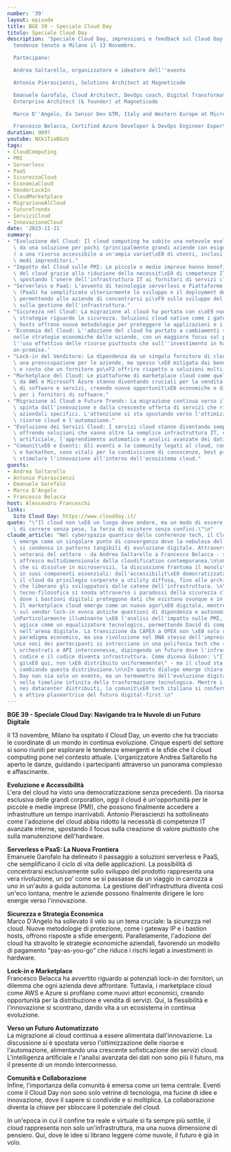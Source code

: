 ```yaml
---
number: '39'
layout: episode
title: BGE 39 - Speciale Cloud Day
titolo: Speciale Cloud Day
description: 'Speciale Cloud Day, impressioni e feedback sul Cloud Day e le relative
  tendenze tenuto a Milano il 13 Novembre.

  Partecipano:

  Andrea Saltarello, organizzatore e ideatore dell''evento

  Antonio Pierascienzi, Solutions Architect at Magneticode

  Emanuele Garofalo, Cloud Architect, DevOps coach, Digital Transformation enabler,
  Enterprise Architect (& founder) at Magneticode

  Marco D''Angelo, Ex Senior Dev GTM, Italy and Western Europe at Microsoft

  Francesco Belacca, Certified Azure Developer & DevOps Engineer Expert'
duration: 9097
youtube: NXk1TieBGzU
tags:
- CloudComputing
- PMI
- Serverless
- PaaS
- SicurezzaCloud
- EconomiaCloud
- VendorLockIn
- CloudMarketplace
- MigrazioneAlCloud
- FutureTrends
- ServiziCloud
- InnovazioneCloud
date: '2023-11-21'
summary:
- "Evoluzione del Cloud: Il cloud computing ha subito una notevole evoluzione, passando\
  \ da una soluzione per pochi (principalmente grandi aziende con esigenze di scalabilit\xE0\
  ) a una risorsa accessibile a un'ampia variet\xE0 di utenti, inclusi i piccoli e\
  \ medi imprenditori."
- "Impatto del Cloud sulle PMI: Le piccole e medie imprese hanno beneficiato dell'adozione\
  \ del cloud grazie alla riduzione della necessit\xE0 di competenze IT interne avanzate,\
  \ spostando l'onere dell'infrastruttura IT ai fornitori di servizi cloud."
- "Serverless e PaaS: L'avvento di tecnologie serverless e Piattaforme come Servizio\
  \ (PaaS) ha semplificato ulteriormente lo sviluppo e il deployment delle applicazioni,\
  \ permettendo alle aziende di concentrarsi pi\xF9 sullo sviluppo del prodotto che\
  \ sulla gestione dell'infrastruttura."
- "Sicurezza nel Cloud: La migrazione al cloud ha portato con s\xE9 nuove sfide e\
  \ strategie riguardo la sicurezza. Soluzioni cloud native come i gateway IP e bastion\
  \ hosts offrono nuove metodologie per proteggere le applicazioni e i dati."
- 'Economia del Cloud: L''adozione del cloud ha portato a cambiamenti significativi
  nelle strategie economiche delle aziende, con un maggiore focus sul pagamento per
  l''uso effettivo delle risorse piuttosto che sull''investimento in hardware e software
  on-premise.'
- "Lock-in del Venditore: La dipendenza da un singolo fornitore di cloud pu\xF2 essere\
  \ una preoccupazione per le aziende, ma spesso \xE8 mitigata dai benefici di prestazioni\
  \ e costo che un fornitore pu\xF2 offrire rispetto a soluzioni multi-cloud o on-premise."
- "Marketplace del Cloud: Le piattaforme di marketplace cloud come quelle offerte\
  \ da AWS e Microsoft Azure stanno diventando cruciali per la vendita e distribuzione\
  \ di software e servizi, creando nuove opportunit\xE0 economiche e di scalabilit\xE0\
  \ per i fornitori di software."
- "Migrazione al Cloud e Future Trends: La migrazione continua verso il cloud \xE8\
  \ spinta dall'innovazione e dalla crescente offerta di servizi che risolvono problemi\
  \ aziendali specifici. L'attenzione si sta spostando verso l'ottimizzazione delle\
  \ risorse cloud e l'automazione."
- "Evoluzione dei Servizi Cloud: I servizi cloud stanno diventando sempre pi\xF9 sofisticati,\
  \ offrendo soluzioni che vanno oltre la semplice infrastruttura IT, come l'intelligenza\
  \ artificiale, l'apprendimento automatico e analisi avanzate dei dati."
- "Comunit\xE0 e Eventi: Gli eventi e le community legati al cloud, come conferenze\
  \ e hackathon, sono vitali per la condivisione di conoscenze, best practices e per\
  \ stimolare l'innovazione all'interno dell'ecosistema cloud."
guests:
- Andrea Saltarello
- Antonio Pierascienzi
- Emanuele Garofalo
- Marco D'Angelo
- Francesco Belacca
host: Alessandro Franceschi
links:
  Sito Cloud Day: https://www.cloudday.it/
quote: "\"Il cloud non \xE8 un luogo dove andare, ma un modo di essere: la libert\xE0\
  \ di correre senza peso, la forza di esistere senza confini.\"\n"
claude_article: "Nel cyberspazio quantico delle conferenze tech, il Cloud Day 2023\
  \ emerge come un singolare punto di convergenza dove la nebulosa del cloud computing\
  \ si condensa in patterns tangibili di evoluzione digitale. Attraverso le voci di\
  \ veterani del settore - da Andrea Saltarello a Francesco Belacca - si delinea un\
  \ affresco multidimensionale della cloudification contemporanea.\n\nCome un mainframe\
  \ che si dissolve in microservizi, la discussione frantuma il monolite del cloud\
  \ in suoi componenti essenziali: dall'accessibilit\xE0 democratizzata che ha trasformato\
  \ il cloud da privilegio corporate a utility diffusa, fino alle architetture serverless\
  \ che liberano gli sviluppatori dalle catene dell'infrastruttura. \n\nLa narrazione\
  \ tecno-filosofica si snoda attraverso i paradossi della sicurezza cloud-native,\
  \ dove i bastioni digitali proteggono dati che esistono ovunque e in nessun luogo.\
  \ Il marketplace cloud emerge come un nuovo agor\xE0 digitale, mentre il dibattito\
  \ sul vendor lock-in evoca antiche questioni di dipendenza e autonomia tecnologica.\n\
  \nParticolarmente illuminante \xE8 l'analisi dell'impatto sulle PMI, dove il cloud\
  \ agisce come un equalizzatore tecnologico, permettendo David di competere con Golia\
  \ nell'arena digitale. La transizione da CAPEX a OPEX non \xE8 solo un cambio di\
  \ paradigma economico, ma una rivoluzione nel DNA stesso dell'impresa moderna.\n\
  \nLe voci dei partecipanti si intrecciano in una polifonia tech che risuona di container\
  \ orchestrati e API interconnesse, dipingendo un futuro dove l'infrastruttura diventa\
  \ codice e il codice diventa infrastruttura. Come diceva Gibson: \"Il futuro \xE8\
  \ gi\xE0 qui, non \xE8 distribuito uniformemente\" - ma il cloud sta rapidamente\
  \ cambiando questa distribuzione.\n\nIn questo dialogo emerge chiaro come il Cloud\
  \ Day non sia solo un evento, ma un termometro dell'evoluzione digitale, un checkpoint\
  \ nella timeline infinita della trasformazione tecnologica. Mentre i bit danzano\
  \ nei datacenter distribuiti, la comunit\xE0 tech italiana si conferma vigile osservatrice\
  \ e attiva plasmartrice del futuro digital-first.\n"
---
```

**BGE 39 - Speciale Cloud Day: Navigando tra le Nuvole di un Futuro Digitale**

Il 13 novembre, Milano ha ospitato il Cloud Day, un evento che ha tracciato le coordinate di un mondo in continua evoluzione. Cinque esperti del settore si sono riuniti per esplorare le tendenze emergenti e le sfide che il cloud computing pone nel contesto attuale. L'organizzatore Andrea Saltarello ha aperto le danze, guidando i partecipanti attraverso un panorama complesso e affascinante.

**Evoluzione e Accessibilità**  
L'era del cloud ha visto una democratizzazione senza precedenti. Da risorsa esclusiva delle grandi corporation, oggi il cloud è un'opportunità per le piccole e medie imprese (PMI), che possono finalmente accedere a infrastrutture un tempo inarrivabili. Antonio Pierascienzi ha sottolineato come l'adozione del cloud abbia ridotto la necessità di competenze IT avanzate interne, spostando il focus sulla creazione di valore piuttosto che sulla manutenzione dell'hardware.

**Serverless e PaaS: La Nuova Frontiera**  
Emanuele Garofalo ha delineato il passaggio a soluzioni serverless e PaaS, che semplificano il ciclo di vita delle applicazioni. La possibilità di concentrarsi esclusivamente sullo sviluppo del prodotto rappresenta una vera rivoluzione, un po' come se si passasse da un viaggio in carrozza a uno in un'auto a guida autonoma. La gestione dell'infrastruttura diventa così un'eco lontana, mentre le aziende possono finalmente dirigere le loro energie verso l'innovazione.

**Sicurezza e Strategia Economica**  
Marco D'Angelo ha sollevato il velo su un tema cruciale: la sicurezza nel cloud. Nuove metodologie di protezione, come i gateway IP e i bastion hosts, offrono risposte a sfide emergenti. Parallelamente, l'adozione del cloud ha stravolto le strategie economiche aziendali, favorendo un modello di pagamento "pay-as-you-go" che riduce i rischi legati a investimenti in hardware.

**Lock-in e Marketplace**  
Francesco Belacca ha avvertito riguardo ai potenziali lock-in dei fornitori, un dilemma che ogni azienda deve affrontare. Tuttavia, i marketplace cloud come AWS e Azure si profilano come nuovi attori economici, creando opportunità per la distribuzione e vendita di servizi. Qui, la flessibilità e l'innovazione si scontrano, dando vita a un ecosistema in continua evoluzione.

**Verso un Futuro Automatizzato**  
La migrazione al cloud continua a essere alimentata dall'innovazione. La discussione si è spostata verso l'ottimizzazione delle risorse e l'automazione, alimentando una crescente sofisticazione dei servizi cloud. L'intelligenza artificiale e l'analisi avanzata dei dati non sono più il futuro, ma il presente di un mondo interconnesso.

**Comunità e Collaborazione**  
Infine, l'importanza della comunità è emersa come un tema centrale. Eventi come il Cloud Day non sono solo vetrine di tecnologia, ma fucine di idee e innovazione, dove il sapere si condivide e si moltiplica. La collaborazione diventa la chiave per sbloccare il potenziale del cloud.

In un'epoca in cui il confine tra reale e virtuale si fa sempre più sottile, il cloud rappresenta non solo un'infrastruttura, ma una nuova dimensione di pensiero. Qui, dove le idee si librano leggere come nuvole, il futuro è già in volo.
